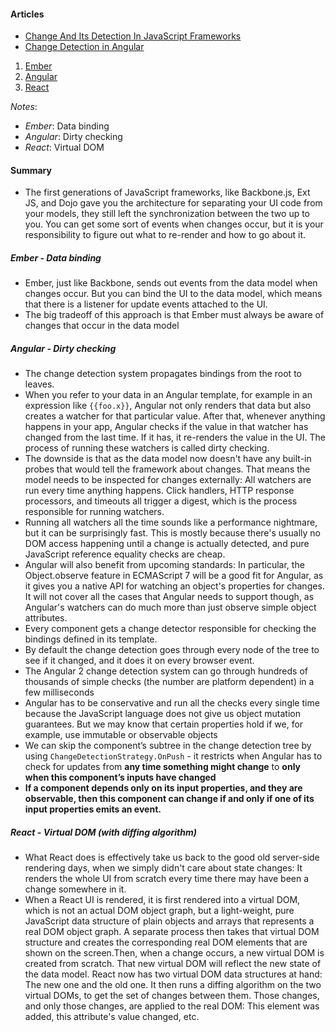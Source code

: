 #### Articles
- [Change And Its Detection In JavaScript Frameworks](http://teropa.info/blog/2015/03/02/change-and-its-detection-in-javascript-frameworks.html)
- [Change Detection in Angular](https://vsavkin.com/change-detection-in-angular-2-4f216b855d4c)


1. [Ember](#ember)
2. [Angular](#angular)
3. [React](#react)

*Notes*:

  - *Ember*: Data binding
  - *Angular*: Dirty checking
  - *React*: Virtual DOM

#### Summary
- The first generations of JavaScript frameworks, like Backbone.js, Ext JS, and Dojo gave you the architecture for separating your UI code from your models, they still left the synchronization between the two up to you. You can get some sort of events when changes occur, but it is your responsibility to figure out what to re-render and how to go about it.

##### <a name="ember"></a>Ember - Data binding
- Ember, just like Backbone, sends out events from the data model when changes occur. But you can bind the UI to the data model, which means that there is a listener for update events attached to the UI.
- The big tradeoff of this approach is that Ember must always be aware of changes that occur in the data model


##### <a name="angular"></a>Angular - Dirty checking
- The change detection system propagates bindings from the root to leaves.
- When you refer to your data in an Angular template, for example in an expression like `{{foo.x}}`, Angular not only renders that data but also creates a watcher for that particular value. After that, whenever anything happens in your app, Angular checks if the value in that watcher has changed from the last time. If it has, it re-renders the value in the UI. The process of running these watchers is called dirty checking.
- The downside is that as the data model now doesn't have any built-in probes that would tell the framework about changes. That means the model needs to be inspected for changes externally: All watchers are run every time anything happens. Click handlers, HTTP response processors, and timeouts all trigger a digest, which is the process responsible for running watchers.
- Running all watchers all the time sounds like a performance nightmare, but it can be surprisingly fast. This is mostly because there's usually no DOM access happening until a change is actually detected, and pure JavaScript reference equality checks are cheap.
- Angular will also benefit from upcoming standards: In particular, the Object.observe feature in ECMAScript 7 will be a good fit for Angular, as it gives you a native API for watching an object's properties for changes. It will not cover all the cases that Angular needs to support though, as Angular's watchers can do much more than just observe simple object attributes.
- Every component gets a change detector responsible for checking the bindings defined in its template.
- By default the change detection goes through every node of the tree to see if it changed, and it does it on every browser event.
- The Angular 2 change detection system can go through hundreds of thousands of simple checks (the number are platform dependent) in a few milliseconds
- Angular has to be conservative and run all the checks every single time because the JavaScript language does not give us object mutation guarantees. But we may know that certain properties hold if we, for example, use immutable or observable objects
- We can skip the component’s subtree in the change detection tree by using `ChangeDetectionStrategy.OnPush` - it restricts when Angular has to check for updates from **any time something might change** to **only when this component’s inputs have changed**
- **If a component depends only on its input properties, and they are observable, then this component can change if and only if one of its input properties emits an event.**




##### <a name="react"></a>React - Virtual DOM (with diffing algorithm)
- What React does is effectively take us back to the good old server-side rendering days, when we simply didn't care about state changes: It renders the whole UI from scratch every time there may have been a change somewhere in it.
- When a React UI is rendered, it is first rendered into a virtual DOM, which is not an actual DOM object graph, but a light-weight, pure JavaScript data structure of plain objects and arrays that represents a real DOM object graph. A separate process then takes that virtual DOM structure and creates the corresponding real DOM elements that are shown on the screen.Then, when a change occurs, a new virtual DOM is created from scratch. That new virtual DOM will reflect the new state of the data model. React now has two virtual DOM data structures at hand: The new one and the old one. It then runs a diffing algorithm on the two virtual DOMs, to get the set of changes between them. Those changes, and only those changes, are applied to the real DOM: This element was added, this attribute's value changed, etc.
